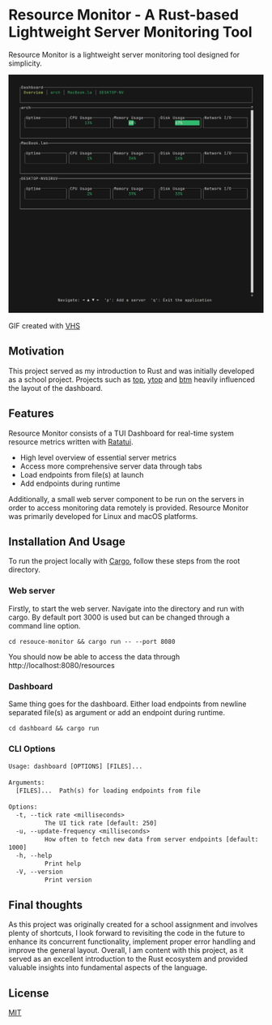 # Resource Monitor - A Rust-based Lightweight Server Monitoring Tool

Resource Monitor is a lightweight server monitoring tool designed for simplicity. 

<img src="https://github.com/rhellstrom/resource-monitor/blob/main/dashboard/demo.gif" alt=""/> 

GIF created with [VHS](https://github.com/charmbracelet/vhs) </p>

## Motivation
This project served as my introduction to Rust and was initially developed as a school project. Projects such as [top](https://man7.org/linux/man-pages/man1/top.1.html), [ytop](https://github.com/cjbassi/ytop) and [btm](https://github.com/ClementTsang/bottom) heavily influenced the layout of the dashboard.

## Features
Resource Monitor consists of a TUI Dashboard for real-time system resource metrics written with [Ratatui](https://github.com/ratatui-org/ratatui).
* High level overview of essential server metrics
* Access more comprehensive server data through tabs 
* Load endpoints from file(s) at launch
* Add endpoints during runtime

Additionally, a small web server component to be run on the servers in order to access monitoring data remotely is provided.
Resource Monitor was primarily developed for Linux and macOS platforms.

## Installation And Usage
To run the project locally with [Cargo](https://doc.rust-lang.org/cargo/), follow these steps from the root directory. 
### Web server
Firstly, to start the web server. Navigate into the directory and run with cargo. By default port 3000 is used but can be changed through a command line option.
```
cd resouce-monitor && cargo run -- --port 8080
```
You should now be able to access the data through http://localhost:8080/resources

### Dashboard 
Same thing goes for the dashboard. Either load endpoints from newline separated file(s) as argument or add an endpoint during runtime.

```
cd dashboard && cargo run 
```


### CLI Options
```
Usage: dashboard [OPTIONS] [FILES]...

Arguments:
  [FILES]...  Path(s) for loading endpoints from file

Options:
  -t, --tick rate <milliseconds>
          The UI tick rate [default: 250]
  -u, --update-frequency <milliseconds>
          How often to fetch new data from server endpoints [default: 1000]
  -h, --help
          Print help
  -V, --version
          Print version
```

## Final thoughts
As this project was originally created for a school assignment and involves plenty of shortcuts, I look forward to revisiting the code in the future to enhance its concurrent functionality, implement proper error handling and improve the general layout. Overall, I am content with this project, as it served as an excellent introduction to the Rust ecosystem and provided valuable insights into fundamental aspects of the language. 

## License
[MIT](https://github.com/rhellstrom/resource-monitor/blob/main/LICENSE)